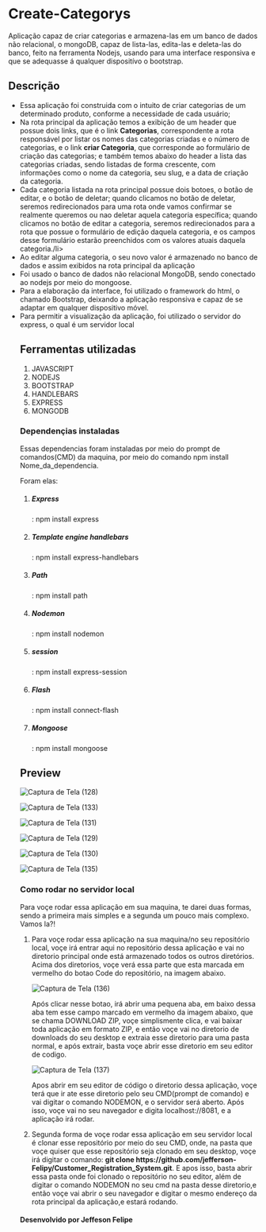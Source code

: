 # Create-Categorys
Aplicação capaz de criar categorias e armazena-las em um banco de dados não relacional, o mongoDB, capaz de lista-las, edita-las e deleta-las do banco, feito na ferramenta Nodejs, usando para uma interface responsiva e que se adequasse á qualquer dispositívo o bootstrap.

<h2>Descrição</h2>
<ul>
  <li>Essa aplicação foi construida com o intuito de criar categorias de um determinado produto, conforme a necessidade de cada usuário;</li>
  <li>Na rota principal da aplicação temos a exibição de um header que possue dois links, que é o link <strong>Categorias</strong>, correspondente a rota responsável por listar os nomes das categorias criadas e o número de categorias, e o link <strong>criar Categoria</strong>, que corresponde ao formulário de criação das categorias;  e também temos abaixo do header a lista das categorias criadas, sendo listadas de forma crescente, com informações como o nome da categoria, seu slug, e a data de criação da categoria.</li>
  
  <li>Cada categoria listada na rota principal possue dois botoes, o botão de editar, e o botão de deletar; quando clicamos no botão de deletar,  seremos redirecionados para uma rota onde vamos confirmar se realmente queremos ou nao deletar aquela categoria específica; quando clicamos no botão de editar a categoria, seremos redirecionados para a rota que possue o formulário de edição daquela categoria, e os campos desse formulário estarão preenchidos com os valores atuais daquela categoria./li>
  
  <li>Ao editar alguma categoria, o seu novo valor é armazenado no banco de dados e assim exibidos na rota principal da aplicação</li>
  <li>Foi usado o banco de dados não relacional MongoDB, sendo conectado ao nodejs por meio do mongoose.</li>
  <li>Para a elaboração da interface, foi utilizado o framework do html, o chamado Bootstrap, deixando a aplicação responsiva e capaz de se adaptar em qualquer dispositivo móvel.</li>
  <li>Para permitir a visualização da aplicação, foi utilizado o servidor do express, o qual é um servidor local</li>


<h2>Ferramentas utilizadas</h2>
<ol>
<li>JAVASCRIPT</li>
<li>NODEJS</li>
<li>BOOTSTRAP</li>
<li>HANDLEBARS</li>
<li>EXPRESS</li>
<li>MONGODB</li>
</ol>
  
<h3>Dependençias instaladas</h3>
<p>Essas dependencias foram instaladas por meio do prompt de comandos(CMD) da maquina, por meio do comando npm install Nome_da_dependencia.</p>
<p>Foram elas:</p>
<ol>
<li> <h5>Express</h5> : npm install express</li>
<li> <h5>Template engine handlebars</h5> : npm install express-handlebars</li>
<li> <h5>Path</h5> : npm install path</li>
<li> <h5>Nodemon</h5> : npm install nodemon</li>
<li> <h5>session</h5> : npm install express-session</li>
<li> <h5>Flash</h5> : npm install connect-flash</li>
<li> <h5>Mongoose</h5> : npm install mongoose</li>
</ol>

<h2>Preview</h2>

![Captura de Tela (128)](https://user-images.githubusercontent.com/119543591/215329916-1a75197d-c7bb-4347-a85b-a847a53eaf50.png)

![Captura de Tela (133)](https://user-images.githubusercontent.com/119543591/215330054-48aaae81-a4db-451c-8549-ace275328ad8.png)

![Captura de Tela (131)](https://user-images.githubusercontent.com/119543591/215330362-dc745df7-3f94-4eac-ae98-7e51c366b56e.png)

![Captura de Tela (129)](https://user-images.githubusercontent.com/119543591/215330842-caea88af-f741-4c67-bd66-95e50d14a2c8.png)

![Captura de Tela (130)](https://user-images.githubusercontent.com/119543591/215330922-4735f76a-bd0c-4712-b023-18dd29030dfe.png)

![Captura de Tela (135)](https://user-images.githubusercontent.com/119543591/215330999-4fc4dc8f-d206-4b2b-bf6a-f3c0053e2d63.png)


<h3>Como rodar no servidor local</h3>
<p>Para voçe rodar essa aplicação em sua maquina, te darei duas formas, sendo a primeira mais simples e a segunda um pouco mais complexo. Vamos la?!</p>

<ol>
<li> Para voçe rodar essa aplicação na sua maquina/no seu repositório local, voçe irá entrar aqui no repositório dessa aplicação e vai no diretorio principal onde está armazenado todos os outros diretórios. Acima dos diretorios, voçe verá essa parte que esta marcada em vermelho do botao Code do repositório, na imagem abaixo.

![Captura de Tela (136)](https://user-images.githubusercontent.com/119543591/215285210-cca1e003-7e6d-4e51-89a7-ac87512fa3f8.png)

<p> Após clicar nesse botao, irá abrir uma pequena aba, em baixo dessa aba tem esse campo marcado em vermelho da imagem abaixo, que se chama DOWNLOAD ZIP, voçe simplismente clica, e vai baixar toda aplicação em formato ZIP, e então voçe vai no diretorio de downloads do seu desktop e extraia esse diretorio para uma pasta normal, e após extrair, basta voçe abrir esse diretorio em seu editor de codigo. </p>

![Captura de Tela (137)](https://user-images.githubusercontent.com/119543591/215286043-ebc3d187-0244-47f9-bb11-420d7f3f5d43.png)

<p> Apos abrir em seu editor de código o diretorio dessa aplicação, voçe terá que ir ate esse diretorio pelo seu CMD(prompt de comando) e vai digitar o comando NODEMON, e o servidor será aberto. Após isso, voçe vai no seu navegador e digita localhost://8081, e a aplicação irá rodar.</p></li>

<li>Segunda forma de voçe rodar essa aplicação em seu servidor local é clonar esse repositório por meio do seu CMD, onde, na pasta que voçe quiser que esse repositório seja clonado em seu desktop, voçe irá digitar o comando: <strong> git clone https://github.com/jefferson-Felipy/Customer_Registration_System.git</strong>. E apos isso, basta abrir essa pasta onde foi clonado o repositório no seu editor, além de digitar o comando NODEMON no seu cmd na pasta desse diretorio,e então voçe vai abrir o seu navegador e digitar o mesmo endereço da rota principal da aplicação,e estará rodando.</li>
</ol>

<h4>Desenvolvido por Jeffeson Felipe</h4>

